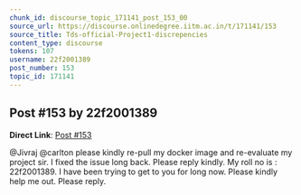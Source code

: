 ```yaml
---
chunk_id: discourse_topic_171141_post_153_00
source_url: https://discourse.onlinedegree.iitm.ac.in/t/171141/153
source_title: Tds-official-Project1-discrepencies
content_type: discourse
tokens: 107
username: 22f2001389
post_number: 153
topic_id: 171141
---
```


## Post #153 by 22f2001389

**Direct Link**: [Post #153](https://discourse.onlinedegree.iitm.ac.in/t/171141/153)

@Jivraj @carlton please kindly re-pull my docker image and re-evaluate my project sir. I fixed the issue long back. Please reply kindly. My roll no is : 22f2001389. I have been trying to get to you for long now. Please kindly help me out. Please reply.
